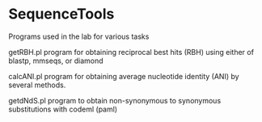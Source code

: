 # SequenceTools
Programs used in the lab for various tasks

getRBH.pl program for obtaining reciprocal best hits (RBH) using either of blastp, mmseqs, or diamond

calcANI.pl program for obtaining average nucleotide identity (ANI) by several methods.

getdNdS.pl program to obtain non-synonymous to synonymous substitutions with codeml (paml)

